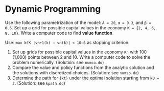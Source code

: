 # Dynamic Programming

Use the following parametrization of the model: ```A = 20```, ```α = 0.3```, and ```β = 0.6```.
Set up a grid for possible capital values in the economy ```K = {2, 4, 6, 8, 10}```. 
Write a computer code to find **value function**. 

Use: ```max k∈K |vn+1(k) − vn(k)| < 10−6``` as stopping criterion.

1. Set up grids for possible capital values in the economy ``K′`` with 100 (1,000) points between 2 and 10. Write a computer code to solve the problem numerically. (Solution: see ```numso.do```)
2. Compare the value and policy functions from the analytic solution and the solutions with discretized choices. (Solution: see ```numso.do```)
3. Determine the path for ``{kt}`` under the optimal solution starting from ``k0 = 2``. (Solution: see ```kpath.do```)

